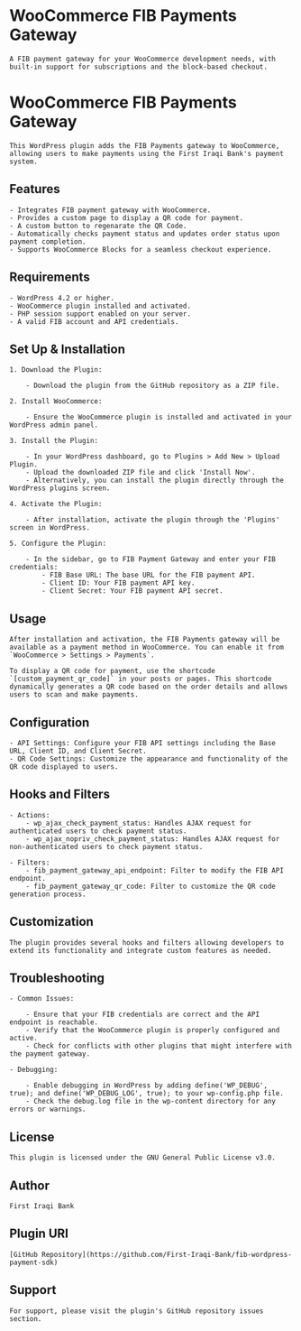 # WooCommerce FIB Payments Gateway

    A FIB payment gateway for your WooCommerce development needs, with built-in support for subscriptions and the block-based checkout.

<!-- ### Building instructions

To build this project, run: 

```
nvm use
npm install
npm run packages-update
npm run build
``` -->

# WooCommerce FIB Payments Gateway

    This WordPress plugin adds the FIB Payments gateway to WooCommerce, allowing users to make payments using the First Iraqi Bank's payment system.

## Features

    - Integrates FIB payment gateway with WooCommerce.
    - Provides a custom page to display a QR code for payment.
    - A custom button to regenarate the QR Code.
    - Automatically checks payment status and updates order status upon payment completion.
    - Supports WooCommerce Blocks for a seamless checkout experience.

## Requirements

    - WordPress 4.2 or higher.
    - WooCommerce plugin installed and activated.
    - PHP session support enabled on your server.
    - A valid FIB account and API credentials.

## Set Up & Installation

    1. Download the Plugin:

        - Download the plugin from the GitHub repository as a ZIP file.

    2. Install WooCommerce:

        - Ensure the WooCommerce plugin is installed and activated in your WordPress admin panel.

    3. Install the Plugin:

        - In your WordPress dashboard, go to Plugins > Add New > Upload Plugin.
        - Upload the downloaded ZIP file and click 'Install Now'.
        - Alternatively, you can install the plugin directly through the WordPress plugins screen.

    4. Activate the Plugin:

        - After installation, activate the plugin through the 'Plugins' screen in WordPress.

    5. Configure the Plugin:

        - In the sidebar, go to FIB Payment Gateway and enter your FIB credentials:
            - FIB Base URL: The base URL for the FIB payment API.
            - Client ID: Your FIB payment API key.
            - Client Secret: Your FIB payment API secret.

## Usage

    After installation and activation, the FIB Payments gateway will be available as a payment method in WooCommerce. You can enable it from `WooCommerce > Settings > Payments`.

    To display a QR code for payment, use the shortcode `[custom_payment_qr_code]` in your posts or pages. This shortcode dynamically generates a QR code based on the order details and allows users to scan and make payments.

## Configuration

    - API Settings: Configure your FIB API settings including the Base URL, Client ID, and Client Secret.
    - QR Code Settings: Customize the appearance and functionality of the QR code displayed to users.

## Hooks and Filters

    - Actions:
        - wp_ajax_check_payment_status: Handles AJAX request for authenticated users to check payment status.
        - wp_ajax_nopriv_check_payment_status: Handles AJAX request for non-authenticated users to check payment status.

    - Filters:
        - fib_payment_gateway_api_endpoint: Filter to modify the FIB API endpoint.
        - fib_payment_gateway_qr_code: Filter to customize the QR code generation process.

## Customization

    The plugin provides several hooks and filters allowing developers to extend its functionality and integrate custom features as needed.

## Troubleshooting

    - Common Issues:

        - Ensure that your FIB credentials are correct and the API endpoint is reachable.
        - Verify that the WooCommerce plugin is properly configured and active.
        - Check for conflicts with other plugins that might interfere with the payment gateway.

    - Debugging:

        - Enable debugging in WordPress by adding define('WP_DEBUG', true); and define('WP_DEBUG_LOG', true); to your wp-config.php file.
        - Check the debug.log file in the wp-content directory for any errors or warnings.

## License

    This plugin is licensed under the GNU General Public License v3.0.

## Author

    First Iraqi Bank

## Plugin URI

    [GitHub Repository](https://github.com/First-Iraqi-Bank/fib-wordpress-payment-sdk)

## Support

    For support, please visit the plugin's GitHub repository issues section.
